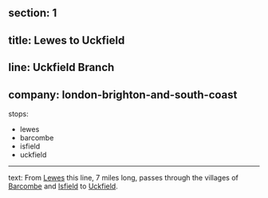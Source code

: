 ﻿section: 1
----
title: Lewes to Uckfield
----
line: Uckfield Branch
----
company: london-brighton-and-south-coast
----
stops:
- lewes
- barcombe
- isfield
- uckfield
----
text: From [Lewes](/stations/lewes) this line, 7 miles long, passes through the villages of [Barcombe](/stations/barcombe) and [Isfield](/stations/isfield) to [Uckfield](/stations/uckfield).

